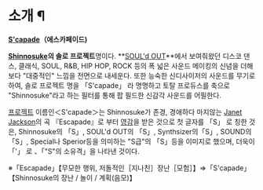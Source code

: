 # 소개 ¶

**[S'capade](S%27capade.md)（에스카페이드)**

  

**[Shinnosuke](Shinnosuke.md)의 솔로 프로젝트**명이다. **[SOUL'd OUT](SOUL%27d%20OUT.md)**에서 보여줘왔던 디스코 댄스, 클래식, SOUL, R&B, HIP HOP, ROCK 등의 폭 넓은 사운드 메이킹의 신념을 더해 보다 "대중적인" 느낌을 전면으로 내세운다. 또한 능숙한 신디사이저의 사운드를 무기로 하여, 솔로 프로젝트 명을 「S'capade」 라 명명하고 토탈 프로듀스를 축으로 "Shinnosuke"라고 하는 필터를 통해 팝 필드한 신감각 사운드를 어필한다.

  

[프로젝트](%ED%94%84%EB%A1%9C%EC%A0%9D%ED%8A%B8.md) 이름인＜S'capade＞는 Shinnosuke가
존경, 경애하다 마지않는 [Janet Jackson](Janet%20Jackson.md)의 곡 『Escapade』로 부터
[영감](%EC%98%81%EA%B0%90.md)을 받은 것으로 첫 글자를 「S」 로 칭한 것은, Shinnosuke의 「S」,
SOUL'd OUT의 「S」, Synthsizer의「S」, SOUND의 「S」, Special나 Sperior등을 의미하는 "S급"의
「S」등을 이미지로 했으며, 더욱이 「'」 로 、「"S"의 소유격」을 나타낸 것이다.

  

※「Escapade」【무모한 행위, 저돌적인［지나친］장난［모험］】⇒「S'capade」【Shinnosuke의 장난 / 놀이 / 계획(음모)】  

